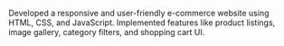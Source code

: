 Developed a responsive and user-friendly e-commerce website using HTML, CSS, and JavaScript. Implemented features like product listings, image gallery, category filters, and shopping cart UI.